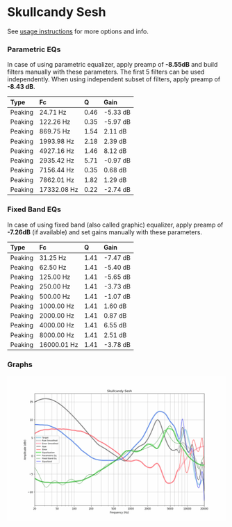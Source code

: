 # Skullcandy Sesh
See [usage instructions](https://github.com/jaakkopasanen/AutoEq#usage) for more options and info.

### Parametric EQs
In case of using parametric equalizer, apply preamp of **-8.55dB** and build filters manually
with these parameters. The first 5 filters can be used independently.
When using independent subset of filters, apply preamp of **-8.43 dB**.

| Type    | Fc          |    Q | Gain     |
|:--------|:------------|:-----|:---------|
| Peaking | 24.71 Hz    | 0.46 | -5.33 dB |
| Peaking | 122.26 Hz   | 0.35 | -5.97 dB |
| Peaking | 869.75 Hz   | 1.54 | 2.11 dB  |
| Peaking | 1993.98 Hz  | 2.18 | 2.39 dB  |
| Peaking | 4927.16 Hz  | 1.46 | 8.12 dB  |
| Peaking | 2935.42 Hz  | 5.71 | -0.97 dB |
| Peaking | 7156.44 Hz  | 0.35 | 0.68 dB  |
| Peaking | 7862.01 Hz  | 1.82 | 1.29 dB  |
| Peaking | 17332.08 Hz | 0.22 | -2.74 dB |

### Fixed Band EQs
In case of using fixed band (also called graphic) equalizer, apply preamp of **-7.26dB**
(if available) and set gains manually with these parameters.

| Type    | Fc          |    Q | Gain     |
|:--------|:------------|:-----|:---------|
| Peaking | 31.25 Hz    | 1.41 | -7.47 dB |
| Peaking | 62.50 Hz    | 1.41 | -5.40 dB |
| Peaking | 125.00 Hz   | 1.41 | -5.65 dB |
| Peaking | 250.00 Hz   | 1.41 | -3.73 dB |
| Peaking | 500.00 Hz   | 1.41 | -1.07 dB |
| Peaking | 1000.00 Hz  | 1.41 | 1.60 dB  |
| Peaking | 2000.00 Hz  | 1.41 | 0.87 dB  |
| Peaking | 4000.00 Hz  | 1.41 | 6.55 dB  |
| Peaking | 8000.00 Hz  | 1.41 | 2.51 dB  |
| Peaking | 16000.01 Hz | 1.41 | -3.78 dB |

### Graphs
![](./Skullcandy%20Sesh.png)